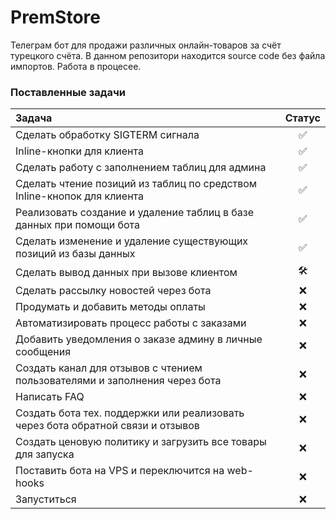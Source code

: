 # PremStore
Телеграм бот для продажи различных онлайн-товаров за счёт турецкого счёта.
В данном репозитори находится source code без файла импортов.
Работа в процесее.

### Поставленные задачи
| Задача | Статус |
| :--- | :---: |
| Сделать обработку SIGTERM сигнала | ✅ |
| Inline-кнопки для клиента | ✅ |
| Сделать работу с заполнением таблиц для админа | ✅ |
| Сделать чтение позиций из таблиц по средством Inline-кнопок для клиента | ✅ |
| Реализовать создание и удаление таблиц в базе данных при помощи бота | ✅ |
| Сделать изменение и удаление существующих позиций из базы данных | ✅|
| Сделать вывод данных при вызове клиентом | 🛠️ |
| Сделать рассылку новостей через бота | ❌ |
| Продумать и добавить методы оплаты | ❌ |
| Автоматизировать процесс работы с заказами | ❌ |
| Добавить уведомления о заказе админу в личные сообщения | ❌ |
| Создать канал для отзывов с чтением пользователями и заполнения через бота | ❌ |
| Написать FAQ | ❌ |
| Создать бота тех. поддержки или реализовать через бота обратной связи и отзывов | ❌ |
| Создать ценовую политику и загрузить все товары для запуска | ❌ |
| Поставить бота на VPS и переключится на web-hooks | ❌ |
| Запуститься | ❌ |
